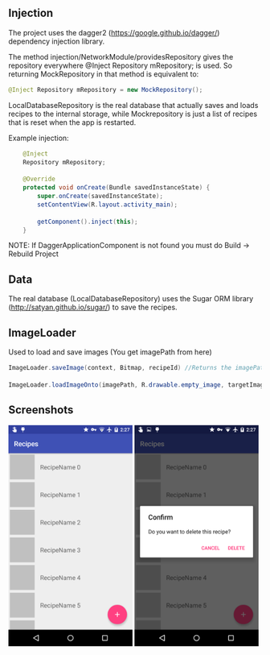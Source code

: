 ## Injection

The project uses the dagger2 (https://google.github.io/dagger/) dependency injection library.

The method injection/NetworkModule/providesRepository gives the repository everywhere @Inject Repository mRepository; is used.
So returning MockRepository in that method is equivalent to:
```java
@Inject Repository mRepository = new MockRepository();
```

LocalDatabaseRepository is the real database that actually saves and loads recipes to the internal storage, while Mockrepository is just a list of recipes that is reset when the app is restarted.

Example injection:
```java
	@Inject
    Repository mRepository;

    @Override
    protected void onCreate(Bundle savedInstanceState) {
        super.onCreate(savedInstanceState);
        setContentView(R.layout.activity_main);
        
        getComponent().inject(this);
    }
```

NOTE: If DaggerApplicationComponent is not found you must do Build -> Rebuild Project

## Data

The real database (LocalDatabaseRepository) uses the Sugar ORM library (http://satyan.github.io/sugar/) to save the recipes.

## ImageLoader

Used to load and save images (You get imagePath from here)

```java
ImageLoader.saveImage(context, Bitmap, recipeId) //Returns the imagePath

ImageLoader.loadImageOnto(imagePath, R.drawable.empty_image, targetImageView)
```

## Screenshots
<img src="screenshots/main_page.png" width="49%" />
<img src="screenshots/dialog_delete.png" width="49%" />
